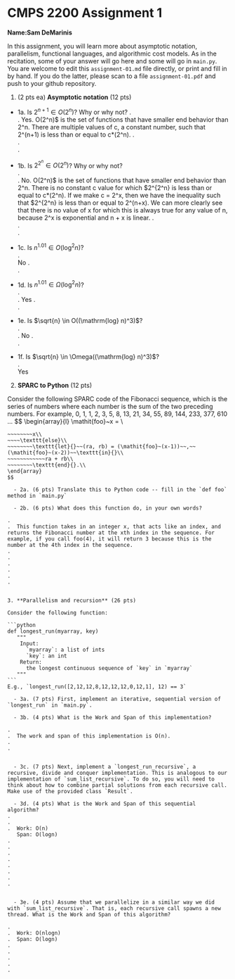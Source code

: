 

# CMPS 2200 Assignment 1

**Name:**____Sam DeMarinis____


In this assignment, you will learn more about asymptotic notation, parallelism, functional languages, and algorithmic cost models. As in the recitation, some of your answer will go here and some will go in `main.py`. You are welcome to edit this `assignment-01.md` file directly, or print and fill in by hand. If you do the latter, please scan to a file `assignment-01.pdf` and push to your github repository. 
  
  

1. (2 pts ea) **Asymptotic notation** (12 pts)

  - 1a. Is $2^{n+1} \in O(2^n)$? Why or why not? 
.  
.  Yes. O(2^n)$ is the set of functions that have smaller end behavior than 2^n. There are multiple values of c, a constant number, such that 2^(n+1) is less than or equal to c*(2^n). 
.  
.  
. 
  - 1b. Is $2^{2^n} \in O(2^n)$? Why or why not?     
.  
.  No. O(2^n)$ is the set of functions that have smaller end behavior than 2^n. There is no constant c value for which $2^{2^n} is less than or equal to c*(2^n). If we make c = 2^x, then we have the inequality such that $2^{2^n} is less than or equal to 2^(n+x). We can more clearly see that there is no value of x for which this is always true for any value of n, because 2^x is exponential and n + x is linear.
.  
.  
.  
  - 1c. Is $n^{1.01} \in O(\mathrm{log}^2 n)$?    
.  
    No
.  
.  

  - 1d. Is $n^{1.01} \in \Omega(\mathrm{log}^2 n)$?  
.  
.  Yes
.  
.  
  - 1e. Is $\sqrt{n} \in O((\mathrm{log} n)^3)$?  
.  
.  No
.  
.  
  - 1f. Is $\sqrt{n} \in \Omega((\mathrm{log} n)^3)$?  
.  
  Yes

2. **SPARC to Python** (12 pts)

Consider the following SPARC code of the Fibonacci sequence, which is the series of numbers where each number is the sum of the two preceding numbers. For example, 0, 1, 1, 2, 3, 5, 8, 13, 21, 34, 55, 89, 144, 233, 377, 610 ... 
$$
\begin{array}{l}
\mathit{foo}~x =   \\
~~~~\texttt{if}{}~~x \le 1~~\texttt{then}{}\\
~~~~~~~~x\\   
~~~~\texttt{else}\\
~~~~~~~~\texttt{let}{}~~(ra, rb) = (\mathit{foo}~(x-1))~~,~~(\mathit{foo}~(x-2))~~\texttt{in}{}\\  
~~~~~~~~~~~~ra + rb\\  
~~~~~~~~\texttt{end}{}.\\
\end{array}
$$ 

  - 2a. (6 pts) Translate this to Python code -- fill in the `def foo` method in `main.py`  

  - 2b. (6 pts) What does this function do, in your own words?  

.  
.  This function takes in an integer x, that acts like an index, and returns the Fibonacci number at the xth index in the sequence. For example, if you call foo(4), it will return 3 because this is the number at the 4th index in the sequence.
.  
.  
.  
.  
.  
.  
  

3. **Parallelism and recursion** (26 pts)

Consider the following function:  

```python
def longest_run(myarray, key)
   """
    Input:
      `myarray`: a list of ints
      `key`: an int
    Return:
      the longest continuous sequence of `key` in `myarray`
   """
```
E.g., `longest_run([2,12,12,8,12,12,12,0,12,1], 12) == 3`  
 
  - 3a. (7 pts) First, implement an iterative, sequential version of `longest_run` in `main.py`.  

  - 3b. (4 pts) What is the Work and Span of this implementation?  

.  
.  The work and span of this implementation is O(n).
.  
.  


  - 3c. (7 pts) Next, implement a `longest_run_recursive`, a recursive, divide and conquer implementation. This is analogous to our implementation of `sum_list_recursive`. To do so, you will need to think about how to combine partial solutions from each recursive call. Make use of the provided class `Result`.   

  - 3d. (4 pts) What is the Work and Span of this sequential algorithm?  
.  
.  
.  Work: O(n)
   Span: O(logn)
.  
.  
.  
.  
.  
.  
.  
.  


  - 3e. (4 pts) Assume that we parallelize in a similar way we did with `sum_list_recursive`. That is, each recursive call spawns a new thread. What is the Work and Span of this algorithm?  

.  
.  Work: O(nlogn)
.  Span: O(logn)
.  
.  
.  
.  
.  

